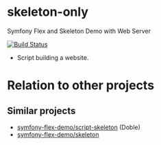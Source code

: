 # skeleton-only
Symfony Flex and Skeleton Demo with Web Server

[![Build Status](https://travis-ci.org/symfony-skeleton-demo/web-server.svg?branch=master)](https://travis-ci.org/symfony-skeleton-demo/web-server)

* Script building a website.

# Relation to other projects
## Similar projects
* [symfony-flex-demo/script-skeleton](https://github.com/symfony-flex-demo/script-skeleton) (Doble)
* [symfony-flex-demo/skeleton](https://github.com/symfony-flex-demo/skeleton)
